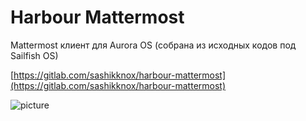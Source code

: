 Harbour Mattermost
===================

Mattermost клиент для Aurora OS (собрана из исходных кодов под Sailfish OS)

[https://gitlab.com/sashikknox/harbour-mattermost](https://gitlab.com/sashikknox/harbour-mattermost)

![picture](../data/harbour-mattermost.png)